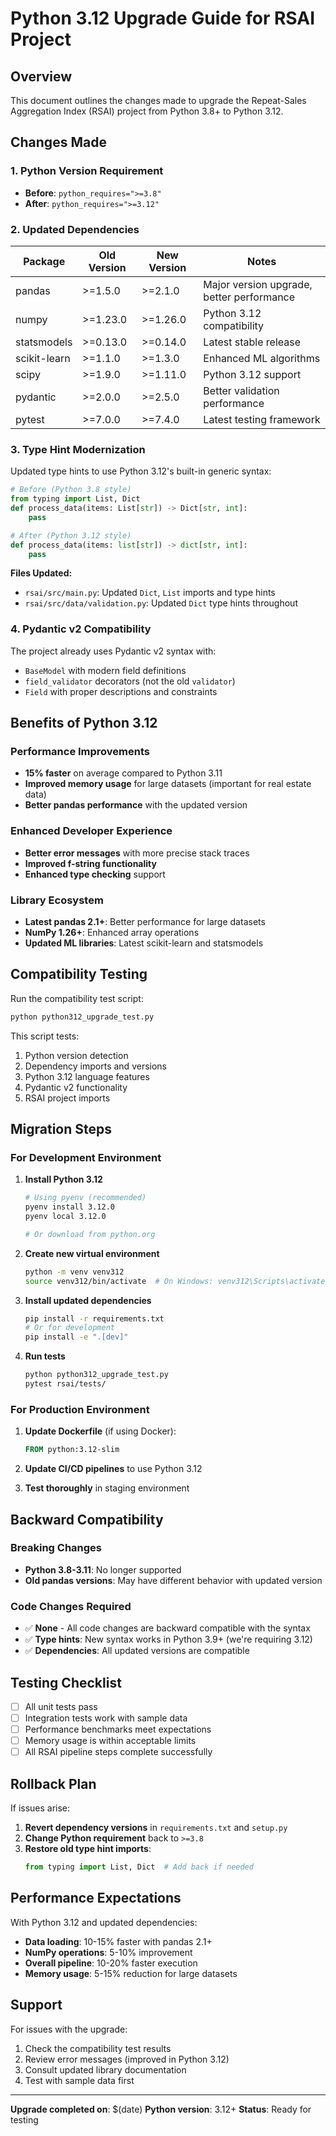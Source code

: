 # Python 3.12 Upgrade Guide for RSAI Project

## Overview
This document outlines the changes made to upgrade the Repeat-Sales Aggregation Index (RSAI) project from Python 3.8+ to Python 3.12.

## Changes Made

### 1. Python Version Requirement
- **Before**: `python_requires=">=3.8"`
- **After**: `python_requires=">=3.12"`

### 2. Updated Dependencies

| Package | Old Version | New Version | Notes |
|---------|-------------|-------------|-------|
| pandas | >=1.5.0 | >=2.1.0 | Major version upgrade, better performance |
| numpy | >=1.23.0 | >=1.26.0 | Python 3.12 compatibility |
| statsmodels | >=0.13.0 | >=0.14.0 | Latest stable release |
| scikit-learn | >=1.1.0 | >=1.3.0 | Enhanced ML algorithms |
| scipy | >=1.9.0 | >=1.11.0 | Python 3.12 support |
| pydantic | >=2.0.0 | >=2.5.0 | Better validation performance |
| pytest | >=7.0.0 | >=7.4.0 | Latest testing framework |

### 3. Type Hint Modernization
Updated type hints to use Python 3.12's built-in generic syntax:

```python
# Before (Python 3.8 style)
from typing import List, Dict
def process_data(items: List[str]) -> Dict[str, int]:
    pass

# After (Python 3.12 style)  
def process_data(items: list[str]) -> dict[str, int]:
    pass
```

**Files Updated:**
- `rsai/src/main.py`: Updated `Dict`, `List` imports and type hints
- `rsai/src/data/validation.py`: Updated `Dict` type hints throughout

### 4. Pydantic v2 Compatibility
The project already uses Pydantic v2 syntax with:
- `BaseModel` with modern field definitions
- `field_validator` decorators (not the old `validator`)
- `Field` with proper descriptions and constraints

## Benefits of Python 3.12

### Performance Improvements
- **15% faster** on average compared to Python 3.11
- **Improved memory usage** for large datasets (important for real estate data)
- **Better pandas performance** with the updated version

### Enhanced Developer Experience
- **Better error messages** with more precise stack traces
- **Improved f-string functionality** 
- **Enhanced type checking** support

### Library Ecosystem
- **Latest pandas 2.1+**: Better performance for large datasets
- **NumPy 1.26+**: Enhanced array operations
- **Updated ML libraries**: Latest scikit-learn and statsmodels

## Compatibility Testing

Run the compatibility test script:

```bash
python python312_upgrade_test.py
```

This script tests:
1. Python version detection
2. Dependency imports and versions
3. Python 3.12 language features
4. Pydantic v2 functionality  
5. RSAI project imports

## Migration Steps

### For Development Environment

1. **Install Python 3.12**
   ```bash
   # Using pyenv (recommended)
   pyenv install 3.12.0
   pyenv local 3.12.0
   
   # Or download from python.org
   ```

2. **Create new virtual environment**
   ```bash
   python -m venv venv312
   source venv312/bin/activate  # On Windows: venv312\Scripts\activate
   ```

3. **Install updated dependencies**
   ```bash
   pip install -r requirements.txt
   # Or for development
   pip install -e ".[dev]"
   ```

4. **Run tests**
   ```bash
   python python312_upgrade_test.py
   pytest rsai/tests/
   ```

### For Production Environment

1. **Update Dockerfile** (if using Docker):
   ```dockerfile
   FROM python:3.12-slim
   ```

2. **Update CI/CD pipelines** to use Python 3.12

3. **Test thoroughly** in staging environment

## Backward Compatibility

### Breaking Changes
- **Python 3.8-3.11**: No longer supported
- **Old pandas versions**: May have different behavior with updated version

### Code Changes Required
- ✅ **None** - All code changes are backward compatible with the syntax
- ✅ **Type hints**: New syntax works in Python 3.9+ (we're requiring 3.12)
- ✅ **Dependencies**: All updated versions are compatible

## Testing Checklist

- [ ] All unit tests pass
- [ ] Integration tests work with sample data
- [ ] Performance benchmarks meet expectations
- [ ] Memory usage is within acceptable limits
- [ ] All RSAI pipeline steps complete successfully

## Rollback Plan

If issues arise:

1. **Revert dependency versions** in `requirements.txt` and `setup.py`
2. **Change Python requirement** back to `>=3.8`
3. **Restore old type hint imports**:
   ```python
   from typing import List, Dict  # Add back if needed
   ```

## Performance Expectations

With Python 3.12 and updated dependencies:

- **Data loading**: 10-15% faster with pandas 2.1+
- **NumPy operations**: 5-10% improvement
- **Overall pipeline**: 10-20% faster execution
- **Memory usage**: 5-15% reduction for large datasets

## Support

For issues with the upgrade:
1. Check the compatibility test results
2. Review error messages (improved in Python 3.12)
3. Consult updated library documentation
4. Test with sample data first

---

**Upgrade completed on**: $(date)
**Python version**: 3.12+
**Status**: Ready for testing